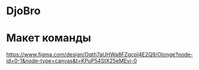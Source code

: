 # DjoBro
# Макет команды
https://www.figma.com/design/Oqth7aUHWa8FZgcpI4E2Q9/Olonge?node-id=0-1&node-type=canvas&t=KPuP54StX25eMEvi-0
